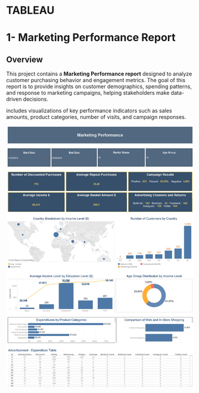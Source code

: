 # TABLEAU
# 1- Marketing Performance Report

## Overview
This project contains a **Marketing Performance report** designed to analyze customer purchasing behavior and engagement metrics. The goal of this report is to provide insights on customer demographics, spending patterns, and response to marketing campaigns, helping stakeholders make data-driven decisions.

includes visualizations of key performance indicators such as sales amounts, product categories, number of visits, and campaign responses.

![Marketing Performance Dashboard](Marketing_Performance/Marketing%20Performance.png)

